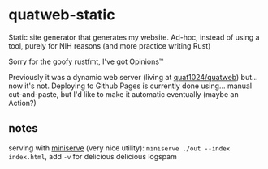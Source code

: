 # quatweb-static

Static site generator that generates my website. Ad-hoc, instead of using a tool, purely for NIH reasons (and more practice writing Rust)

Sorry for the goofy rustfmt, I've got Opinions™

Previously it was a dynamic web server (living at [quat1024/quatweb](https://github.com/quat1024/quatweb)) but... now it's not. Deploying to Github Pages is currently done using... manual cut-and-paste, but I'd like to make it automatic eventually (maybe an Action?)

## notes

serving with [miniserve](https://github.com/svenstaro/miniserve) (very nice utility): `miniserve ./out --index index.html`, add `-v` for delicious delicious logspam